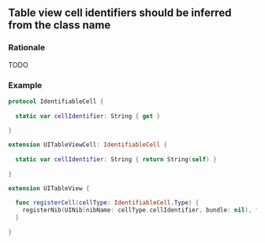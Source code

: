 ## Table view cell identifiers should be inferred from the class name

### Rationale

TODO

### Example

```swift
protocol IdentifiableCell {
    
  static var cellIdentifier: String { get }
    
}

extension UITableViewCell: IdentifiableCell {
    
  static var cellIdentifier: String { return String(self) }
    
}

extension UITableView {
    
  func registerCell(cellType: IdentifiableCell.Type) {
    registerNib(UINib(nibName: cellType.cellIdentifier, bundle: nil), forCellReuseIdentifier: cellType.cellIdentifier)
  }
    
}
```
